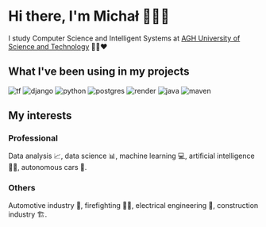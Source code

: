 # Hi there, I'm Michał 👨‍🎓👋

I study Computer Science and Intelligent Systems at [AGH University of Science and Technology](https://www.agh.edu.pl/) :green_heart::black_heart::heart:

## What I've been using in my projects
![tf](https://img.shields.io/static/v1?label=&message=tensorflow&style=for-the-badge&logo=tensorflow&logoColor=orange&color=gray)
![django](https://img.shields.io/static/v1?label=&message=Django&style=for-the-badge&logo=django&color=003A2B)
![python](https://img.shields.io/static/v1?label=&message=python&style=for-the-badge&logo=python&logoColor=blue&color=fed142)
![postgres](https://img.shields.io/static/v1?label=&message=postgresql&style=for-the-badge&logo=postgresql&logoColor=white&color=blue)
![render](https://img.shields.io/static/v1?label=&message=render&style=for-the-badge&logo=render&logoColor=47e7ba&color=white)
![java](https://img.shields.io/static/v1?label=&message=java&style=for-the-badge&color=red)
![maven](https://img.shields.io/static/v1?label=&message=maven&style=for-the-badge&logo=apachemaven&logoColor=red&color=white)

## My interests
### Professional
Data analysis 📈, data science 📊, machine learning 💻, artificial intelligence 🤖🧠, autonomous cars 🚙.

### Others
Automotive industry 🚗, firefighting 👨‍🚒, electrical engineering 🔌, construction industry 🏗️.

